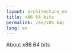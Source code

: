 ```yaml
---
layout: architecture_en
title: x86 64 bits
permalink: /en/x86_64/
lang: en
---
```

About x86 64 bits
